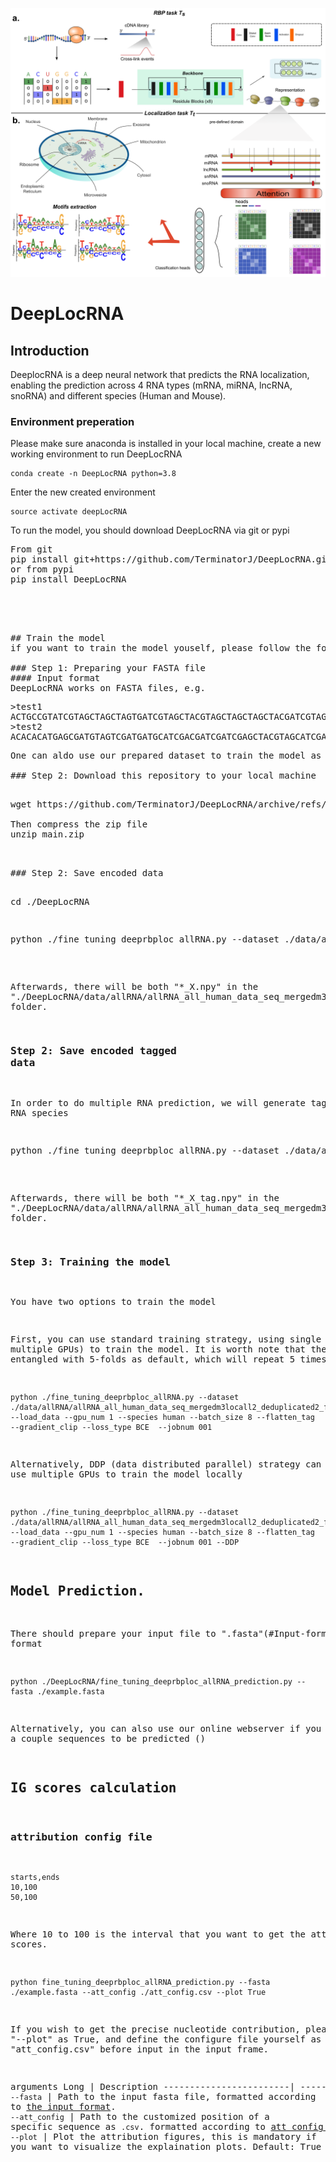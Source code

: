 ![DeepLocRNA](webserver/assets/Figure1small.png)
# DeepLocRNA

## Introduction
DeeplocRNA is a deep neural network that predicts the RNA localization, enabling the prediction across 4 RNA types (mRNA, miRNA, lncRNA, snoRNA) and different species (Human and Mouse). 


### Environment preperation

Please make sure anaconda is installed in your local machine, create a new working environment to run DeepLocRNA
```
conda create -n DeepLocRNA python=3.8
```

Enter the new created environment
  
```
source activate deepLocRNA
```


To run the model, you should download DeepLocRNA via git or pypi

<pre>
From git
pip install git+https://github.com/TerminatorJ/DeepLocRNA.git
or from pypi
pip install DeepLocRNA
<pre>




## Train the model
if you want to train the model youself, please follow the following steps

### Step 1: Preparing your FASTA file
#### Input format
DeepLocRNA works on FASTA files, e.g.
<pre>
>test1
ACTGCCGTATCGTAGCTAGCTAGTGATCGTAGCTACGTAGCTAGCTAGCTACGATCGTAGTCAGTCGTAGTACGTCA
>test2
ACACACATGAGCGATGTAGTCGATGATGCATCGACGATCGATCGAGCTACGTAGCATCGATCGATGCATCGACGTAG
<pre>
One can aldo use our prepared dataset to train the model as below

### Step 2: Download this repository to your local machine

<pre>
wget https://github.com/TerminatorJ/DeepLocRNA/archive/refs/heads/main.zip

Then compress the zip file
unzip main.zip
<pre>


### Step 2: Save encoded data

<pre>
cd ./DeepLocRNA
<pre>
  
<pre>
python ./fine_tuning_deeprbploc_allRNA.py --dataset ./data/allRNA/allRNA_all_human_data_seq_mergedm3locall2_deduplicated2_filtermilnc.fasta  
</pre>
Afterwards, there will be both "*_X.npy" in the "./DeepLocRNA/data/allRNA/allRNA_all_human_data_seq_mergedm3locall2_deduplicated2_filtermilnc" folder.
### Step 2: Save encoded tagged data
In order to do multiple RNA prediction, we will generate tags for all RNA species
<pre>
python ./fine_tuning_deeprbploc_allRNA.py --dataset ./data/allRNA/allRNA_all_human_data_seq_mergedm3locall2_deduplicated2_filtermilnc.fasta --RNA_tag
</pre>
Afterwards, there will be both "*_X_tag.npy" in the "./DeepLocRNA/data/allRNA/allRNA_all_human_data_seq_mergedm3locall2_deduplicated2_filtermilnc" folder.

### Step 3: Training the model

You have two options to train the model

First, you can use standard training strategy, using single GPU (or multiple GPUs) to train the model. It is worth note that the training is entangled with 5-folds as default, which will repeat 5 times.

```
python ./fine_tuning_deeprbploc_allRNA.py --dataset ./data/allRNA/allRNA_all_human_data_seq_mergedm3locall2_deduplicated2_filtermilnc.fasta --load_data --gpu_num 1 --species human --batch_size 8 --flatten_tag  --gradient_clip --loss_type BCE  --jobnum 001
```
Alternatively, DDP (data distributed parallel) strategy can be use to use multiple GPUs to train the model locally

```
python ./fine_tuning_deeprbploc_allRNA.py --dataset ./data/allRNA/allRNA_all_human_data_seq_mergedm3locall2_deduplicated2_filtermilnc.fasta --load_data --gpu_num 1 --species human --batch_size 8 --flatten_tag  --gradient_clip --loss_type BCE  --jobnum 001 --DDP
```


## Model Prediction.

There should prepare your input file to ".fasta"(#Input-format) format

```
python ./DeepLocRNA/fine_tuning_deeprbploc_allRNA_prediction.py --fasta ./example.fasta 
```
Alternatively, you can also use our online webserver if you only have a couple sequences to be predicted ()

## IG scores calculation

### attribution config file
```
starts,ends
10,100
50,100
```
Where 10 to 100 is the interval that you want to get the attribution scores.
```
python fine_tuning_deeprbploc_allRNA_prediction.py --fasta ./example.fasta --att_config ./att_config.csv --plot True
```
If you wish to get the precise nucleotide contribution, please choose "--plot" as True, and define the configure file yourself as "att_config.csv" before input in the input frame.


arguments
Long                    |  Description
------------------------|  ------------
`--fasta`               |  Path to the input fasta file, formatted according to [the input format](#input-format).
`--att_config`          |  Path to the customized position of a specific sequence as `.csv`. formatted according to [att config format](#attribution-config-file)
`--plot`                |  Plot the attribution figures, this is mandatory if you want to visualize the explaination plots. Default: True










